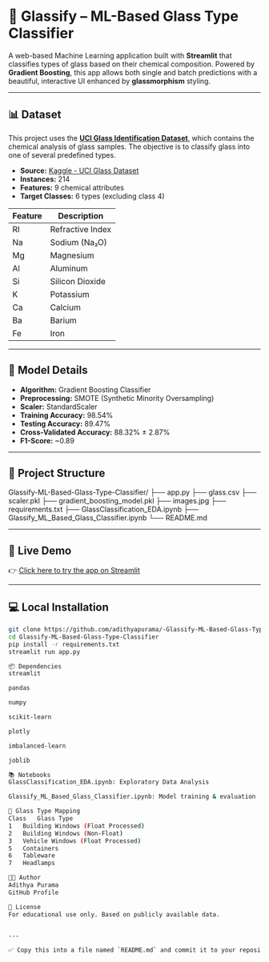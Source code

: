 # 🔬 Glassify – ML-Based Glass Type Classifier

A web-based Machine Learning application built with **Streamlit** that classifies types of glass based on their chemical composition. Powered by **Gradient Boosting**, this app allows both single and batch predictions with a beautiful, interactive UI enhanced by **glassmorphism** styling.

---

## 📊 Dataset

This project uses the **[UCI Glass Identification Dataset](https://www.kaggle.com/datasets/uciml/glass)**, which contains the chemical analysis of glass samples. The objective is to classify glass into one of several predefined types.

- **Source:** [Kaggle - UCI Glass Dataset](https://www.kaggle.com/datasets/uciml/glass)
- **Instances:** 214
- **Features:** 9 chemical attributes
- **Target Classes:** 6 types (excluding class 4)

| Feature | Description              |
|---------|--------------------------|
| RI      | Refractive Index         |
| Na      | Sodium (Na₂O)            |
| Mg      | Magnesium                |
| Al      | Aluminum                 |
| Si      | Silicon Dioxide          |
| K       | Potassium                |
| Ca      | Calcium                  |
| Ba      | Barium                   |
| Fe      | Iron                     |

---

## 🧠 Model Details

- **Algorithm:** Gradient Boosting Classifier  
- **Preprocessing:** SMOTE (Synthetic Minority Oversampling)  
- **Scaler:** StandardScaler  
- **Training Accuracy:** 98.54%  
- **Testing Accuracy:** 89.47%  
- **Cross-Validated Accuracy:** 88.32% ± 2.87%  
- **F1-Score:** ~0.89

---

## 📁 Project Structure


Glassify-ML-Based-Glass-Type-Classifier/
├── app.py
├── glass.csv
├── scaler.pkl
├── gradient_boosting_model.pkl
├── images.jpg
├── requirements.txt
├── GlassClassification_EDA.ipynb
├── Glassify_ML_Based_Glass_Classifier.ipynb
└── README.md


---

## 🚀 Live Demo

👉 [Click here to try the app on Streamlit](https://co4s3g27sdtvavunahvy9a.streamlit.app/)

---

## 💻 Local Installation

```bash
git clone https://github.com/adithyapurama/-Glassify-ML-Based-Glass-Type-Classifier.git
cd Glassify-ML-Based-Glass-Type-Classifier
pip install -r requirements.txt
streamlit run app.py

📦 Dependencies
streamlit

pandas

numpy

scikit-learn

plotly

imbalanced-learn

joblib

📚 Notebooks
GlassClassification_EDA.ipynb: Exploratory Data Analysis

Glassify_ML_Based_Glass_Classifier.ipynb: Model training & evaluation

🔖 Glass Type Mapping
Class	Glass Type
1	Building Windows (Float Processed)
2	Building Windows (Non-Float)
3	Vehicle Windows (Float Processed)
5	Containers
6	Tableware
7	Headlamps

👨‍💻 Author
Adithya Purama
GitHub Profile

📃 License
For educational use only. Based on publicly available data.


---

✅ Copy this into a file named `README.md` and commit it to your repository. Let me know if you'd like a version with badges or deployment instructions included later!
